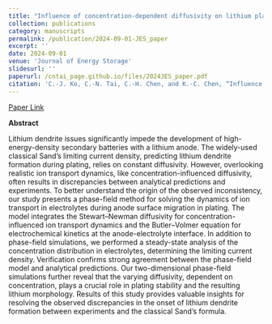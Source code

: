 ```yaml
---
title: "Influence of concentration-dependent diffusivity on lithium plating: Polarization, stability, and dendrite formation in phase-field simulations."
collection: publications
category: manuscripts
permalink: /publication/2024-09-01-JES_paper
excerpt: ''
date: 2024-09-01
venue: 'Journal of Energy Storage'
slidesurl: ''
paperurl: /cntai_page.github.io/files/2024JES_paper.pdf
citation: 'C.-J. Ko, C.-N. Tai, C.-H. Chen, and K.-C. Chen, “Influence of concentration-dependent diffusivity on lithium plating: Polarization, stability, and dendrite formation in phase-field simulations,” Journal of Energy Storage, vol. 97, p. 112615, 2024.'
---
```


[Paper Link](https://doi.org/10.1016/j.est.2024.112615)

**Abstract**

Lithium dendrite issues significantly impede the development of high-energy-density secondary batteries with a lithium anode. The widely-used classical Sand’s limiting current density, predicting lithium dendrite formation during plating, relies on constant diffusivity. However, overlooking realistic ion transport dynamics, like concentration-influenced diffusivity, often results in discrepancies between analytical predictions and experiments. To better understand the origin of the observed inconsistency, our study presents a phase-field method for solving the dynamics of ion transport in electrolytes during anode surface migration in plating. The model integrates the Stewart–Newman diffusivity for concentration-influenced ion transport dynamics and the Butler–Volmer equation for electrochemical kinetics at the anode-electrolyte interface. In addition to phase-field simulations, we performed a steady-state analysis of the concentration distribution in electrolytes, determining the limiting current density. Verification confirms strong agreement between the phase-field model and analytical predictions. Our two-dimensional phase-field simulations further reveal that the varying diffusivity, dependent on concentration, plays a crucial role in plating stability and the resulting lithium morphology. Results of this study provides valuable insights for resolving the observed discrepancies in the onset of lithium dendrite formation between experiments and the classical Sand’s formula.

